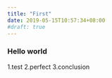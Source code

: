 ```yaml
---
title: "First"
date: 2019-05-15T10:57:34+08:00
#draft: true
---
```


### Hello world
1.test
2.perfect
3.conclusion